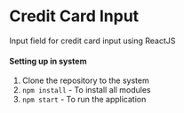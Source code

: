 # Credit Card Input
Input field for credit card input using ReactJS

#### Setting up in system
1. Clone the repository to the system
2. `npm install` - To install all modules
3. `npm start` - To run the application

